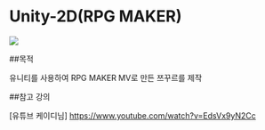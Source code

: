 # Unity-2D(RPG MAKER)

<img src="https://img.shields.io/badge/Unity2D-239120?style=flat&logo=C Sharp&logoColor=white"/>

##목적

유니티를 사용하여 RPG MAKER MV로 만든 쯔꾸르를 제작

##참고 강의

[유튜브 케이디님] https://www.youtube.com/watch?v=EdsVx9yN2Cc
